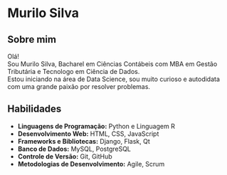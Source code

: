 # Murilo Silva

## Sobre mim

Olá! <br>
Sou Murilo Silva, Bacharel em Ciências Contábeis com MBA em Gestão Tributária e Tecnologo em Ciência de Dados. <br>
Estou iniciando na área de Data Science, sou muito curioso e autodidata com uma grande paixão por resolver problemas.

## Habilidades

- **Linguagens de Programação:** Python e Linguagem R
- **Desenvolvimento Web:** HTML, CSS, JavaScript
- **Frameworks e Bibliotecas:** Django, Flask, Qt
- **Banco de Dados:** MySQL, PostgreSQL
- **Controle de Versão:** Git, GitHub
- **Metodologias de Desenvolvimento:** Agile, Scrum
